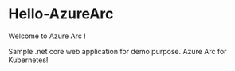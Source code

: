 # Hello-AzureArc
Welcome to Azure Arc !

Sample .net core web application for demo purpose. Azure Arc for Kubernetes!
